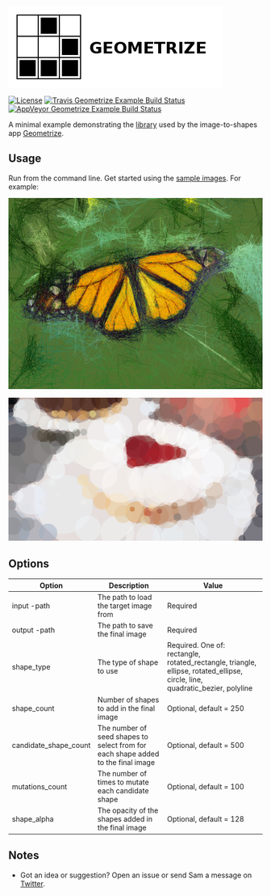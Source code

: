 [![Geometrize library example logo](https://github.com/Tw1ddle/geometrize-lib-example/blob/master/screenshots/geometrize_lib_example_logo.png?raw=true "Geometrize - library for geometrizing images into geometric primitives demo logo")](http://www.geometrize.co.uk)

[![License](http://img.shields.io/:license-mit-blue.svg?style=flat-square)](https://github.com/Tw1ddle/geometrize-lib-example/blob/master/LICENSE)
[![Travis Geometrize Example Build Status](https://img.shields.io/travis/Tw1ddle/geometrize-lib-example.svg?style=flat-square)](https://travis-ci.org/Tw1ddle/geometrize-lib-example)
[![AppVeyor Geometrize Example Build Status](https://ci.appveyor.com/api/projects/status/tav5nu3isxvdjkbh?svg=true)](https://ci.appveyor.com/project/Tw1ddle/geometrize-lib-example)

A minimal example demonstrating the [library](https://github.com/Tw1ddle/geometrize-lib) used by the image-to-shapes app [Geometrize](http://www.geometrize.co.uk).

## Usage

Run from the command line. Get started using the [sample images](https://github.com/Tw1ddle/geometrize-lib-example/tree/master/sample_images/). For example:



[![Geometrize Example 1](https://github.com/Tw1ddle/geometrize-lib-example/blob/master/screenshots/monarch_butterfly.png?raw=true "Geometrize Example Screenshot 1")](http://www.geometrize.co.uk)

[![Geometrize Example 2](https://github.com/Tw1ddle/geometrize-lib-example/blob/master/screenshots/jammy_biscuit.png?raw=true "Geometrize Example Screenshot 2")](http://www.geometrize.co.uk)

## Options

Option          | Description    | Value    |
--------------- | ---------------| ---------|
input -path | The path to load the target image from | Required
output -path | The path to save the final image | Required
shape_type | The type of shape to use | Required. One of: rectangle, rotated_rectangle, triangle, ellipse, rotated_ellipse, circle, line, quadratic_bezier, polyline
shape_count | Number of shapes to add in the final image | Optional, default = 250
candidate_shape_count | The number of seed shapes to select from for each shape added to the final image | Optional, default = 500
mutations_count | The number of times to mutate each candidate shape | Optional, default = 100
shape_alpha | The opacity of the shapes added in the final image | Optional, default = 128

## Notes
 * Got an idea or suggestion? Open an issue or send Sam a message on [Twitter](https://twitter.com/Sam_Twidale).